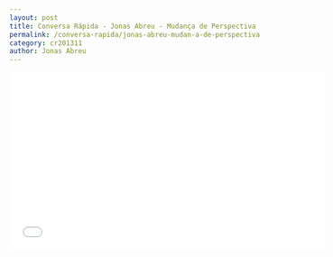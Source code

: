 ```yaml
---
layout: post
title: Conversa Rápida - Jonas Abreu - Mudança de Perspectiva
permalink: /conversa-rapida/jonas-abreu-mudan-a-de-perspectiva
category: cr201311
author: Jonas Abreu
---
```


<iframe width="560" height="315" src="//www.youtube.com/embed/BcNUM0X2mcA" frameborder="0" allowfullscreen></iframe>

